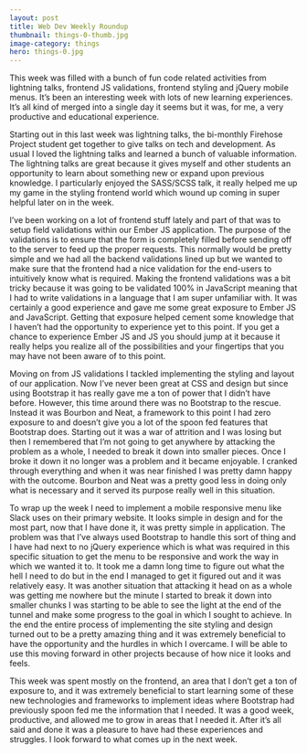 ```yaml
---
layout: post
title: Web Dev Weekly Roundup
thumbnail: things-0-thumb.jpg
image-category: things
hero: things-0.jpg
---
```




This week was filled with a bunch of fun code related activities from lightning talks, frontend JS validations, frontend styling and jQuery mobile menus. It’s been an interesting week with lots of new learning experiences. It’s all kind of merged into a single day it seems but it was, for me, a very productive and educational experience.

Starting out in this last week was lightning talks, the bi-monthly Firehose Project student get together to give talks on tech and development. As usual I loved the lightning talks and learned a bunch of valuable information. The lightning talks are great because it gives myself and other students an opportunity to learn about something new or expand upon previous knowledge. I particularly enjoyed the SASS/SCSS talk, it really helped me up my game in the styling frontend world which wound up coming in super helpful later on in the week.

I’ve been working on a lot of frontend stuff lately and part of that was to setup field validations within our Ember JS application. The purpose of the validations is to ensure that the form is completely filled before sending off to the server to feed up the proper requests. This normally would be pretty simple and we had all the backend validations lined up but we wanted to make sure that the frontend had a nice validation for the end-users to intuitively know what is required. Making the frontend validations was a bit tricky because it was going to be validated 100% in JavaScript meaning that I had to write validations in a language that I am super unfamiliar with. It was certainly a good experience and gave me some great exposure to Ember JS and JavaScript. Getting that exposure helped cement some knowledge that I haven’t had the opportunity to experience yet to this point. If you get a chance to experience Ember JS and JS you should jump at it because it really helps you realize all of the possibilities and your fingertips that you may have not been aware of to this point.

Moving on from JS validations I tackled implementing the styling and layout of our application. Now I’ve never been great at CSS and design but since using Bootstrap it has really gave me a ton of power that I didn’t have before. However, this time around there was no Bootstrap to the rescue. Instead it was Bourbon and Neat, a framework to this point I had zero exposure to and doesn’t give you a lot of the spoon fed features that Bootstrap does. Starting out it was a war of attrition and I was losing but then I remembered that I’m not going to get anywhere by attacking the problem as a whole, I needed to break it down into smaller pieces. Once I broke it down it no longer was a problem and it became enjoyable. I cranked through everything and when it was near finished I was pretty damn happy with the outcome. Bourbon and Neat was a pretty good less in doing only what is necessary and it served its purpose really well in this situation.

To wrap up the week I need to implement a mobile responsive menu like Slack uses on their primary website. It looks simple in design and for the most part, now that I have done it, it was pretty simple in application. The problem was that I’ve always used Bootstrap to handle this sort of thing and I have had next to no jQuery experience which is what was required in this specific situation to get the menu to be responsive and work the way in which we wanted it to. It took me a damn long time to figure out what the hell I need to do but in the end I managed to get it figured out and it was relatively easy. It was another situation that attacking it head on as a whole was getting me nowhere but the minute I started to break it down into smaller chunks I was starting to be able to see the light at the end of the tunnel and make some progress to the goal in which I sought to achieve. In the end the entire process of implementing the site styling and design turned out to be a pretty amazing thing and it was extremely beneficial to have the opportunity and the hurdles in which I overcame. I will be able to use this moving forward in other projects because of how nice it looks and feels.

This week was spent mostly on the frontend, an area that I don’t get a ton of exposure to, and it was extremely beneficial to start learning some of these new technologies and frameworks to implement ideas where Bootstrap had previously spoon fed me the information that I needed. It was a good week, productive, and allowed me to grow in areas that I needed it. After it’s all said and done it was a pleasure to have had these experiences and struggles. I look forward to what comes up in the next week.
